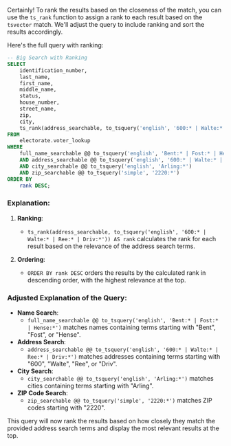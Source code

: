 Certainly! To rank the results based on the closeness of the match, you can use the `ts_rank` function to assign a rank to each result based on the `tsvector` match. We'll adjust the query to include ranking and sort the results accordingly.

Here's the full query with ranking:

```sql
-- Big Search with Ranking
SELECT
    identification_number,
    last_name,
    first_name,
    middle_name,
    status,
    house_number,
    street_name,
    zip,
    city,
    ts_rank(address_searchable, to_tsquery('english', '600:* | Walte:* | Ree:* | Driv:*')) AS rank
FROM
    electorate.voter_lookup
WHERE
    full_name_searchable @@ to_tsquery('english', 'Bent:* | Fost:* | Hense:*')
    AND address_searchable @@ to_tsquery('english', '600:* | Walte:* | Ree:* | Driv:*')
    AND city_searchable @@ to_tsquery('english', 'Arling:*')
    AND zip_searchable @@ to_tsquery('simple', '2220:*')
ORDER BY
    rank DESC;
```

### Explanation:
1. **Ranking**:
   - `ts_rank(address_searchable, to_tsquery('english', '600:* | Walte:* | Ree:* | Driv:*')) AS rank` calculates the rank for each result based on the relevance of the address search terms.

2. **Ordering**:
   - `ORDER BY rank DESC` orders the results by the calculated rank in descending order, with the highest relevance at the top.

### Adjusted Explanation of the Query:
- **Name Search**:
  - `full_name_searchable @@ to_tsquery('english', 'Bent:* | Fost:* | Hense:*')` matches names containing terms starting with "Bent", "Fost", or "Hense".
- **Address Search**:
  - `address_searchable @@ to_tsquery('english', '600:* | Walte:* | Ree:* | Driv:*')` matches addresses containing terms starting with "600", "Walte", "Ree", or "Driv".
- **City Search**:
  - `city_searchable @@ to_tsquery('english', 'Arling:*')` matches cities containing terms starting with "Arling".
- **ZIP Code Search**:
  - `zip_searchable @@ to_tsquery('simple', '2220:*')` matches ZIP codes starting with "2220".

This query will now rank the results based on how closely they match the provided address search terms and display the most relevant results at the top.

